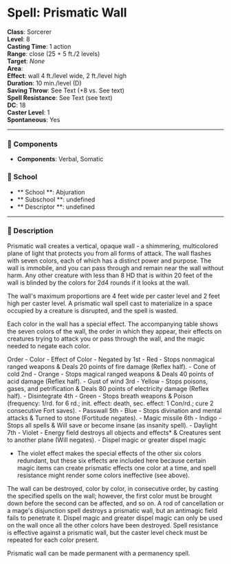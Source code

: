 
# Spell: Prismatic Wall
**Class**: Sorcerer  
**Level**: 8  
**Casting Time**: 1 action  
**Range**: close (25 + 5 ft./2 levels)  
**Target**: _None_  
**Area**:   
**Effect**: wall 4 ft./level wide, 2 ft./level high  
**Duration**: 10 min./level (D)  
**Saving Throw**: See Text (+8 vs. See text)  
**Spell Resistance**: See Text (see text)  
**DC**: 18  
**Caster Level**: 1  
**Spontaneous**: Yes

---

### 🔮 Components
- **Components**: Verbal, Somatic

### 🏫 School
- ** School **: Abjuration
- ** Subschool **: undefined
- ** Descriptor **: undefined
---

### 📜 Description
Prismatic wall creates a vertical, opaque wall - a shimmering, multicolored plane of light that protects you from all forms of attack. The wall flashes with seven colors, each of which has a distinct power and purpose. The wall is immobile, and you can pass through and remain near the wall without harm. Any other creature with less than 8 HD that is within 20 feet of the wall is blinded by the colors for 2d4 rounds if it looks at the wall.

The wall's maximum proportions are 4 feet wide per caster level and 2 feet high per caster level. A prismatic wall spell cast to materialize in a space occupied by a creature is disrupted, and the spell is wasted.

Each color in the wall has a special effect. The accompanying table shows the seven colors of the wall, the order in which they appear, their effects on creatures trying to attack you or pass through the wall, and the magic needed to negate each color.

Order - Color - Effect of Color - Negated by
1st - Red - Stops nonmagical ranged weapons & Deals 20 points of fire damage (Reflex half). - Cone of cold
2nd - Orange - Stops magical ranged weapons & Deals 40 points of acid damage (Reflex half). - Gust of wind
3rd - Yellow - Stops poisons, gases, and petrification & Deals 80 points of electricity damage (Reflex half). - Disintegrate
4th - Green - Stops breath weapons & Poison (frequency: 1/rd. for 6 rd.; init. effect: death, sec. effect: 1 Con/rd.; cure 2 consecutive Fort saves). - Passwall
5th - Blue - Stops divination and mental attacks & Turned to stone (Fortitude negates). - Magic missile
6th - Indigo - Stops all spells & Will save or become insane (as insanity spell). - Daylight
7th - Violet - Energy field destroys all objects and effects* & Creatures sent to another plane (Will negates). - Dispel magic or greater dispel magic
* The violet effect makes the special effects of the other six colors redundant, but these six effects are included here because certain magic items can create prismatic effects one color at a time, and spell resistance might render some colors ineffective (see above).

The wall can be destroyed, color by color, in consecutive order, by casting the specified spells on the wall; however, the first color must be brought down before the second can be affected, and so on. A rod of cancellation or a mage's disjunction spell destroys a prismatic wall, but an antimagic field fails to penetrate it. Dispel magic and greater dispel magic can only be used on the wall once all the other colors have been destroyed. Spell resistance is effective against a prismatic wall, but the caster level check must be repeated for each color present.

Prismatic wall can be made permanent with a permanency spell.
